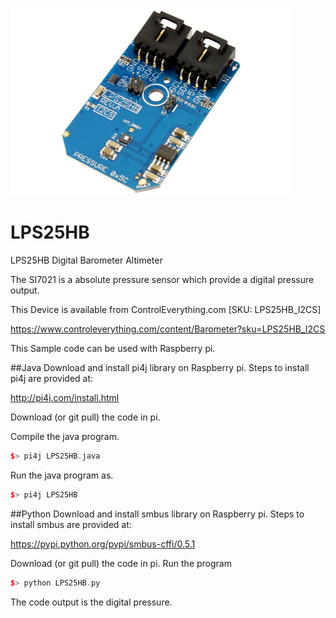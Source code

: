 [![LPS25HB](LPS25HB_I2CS.png)](https://www.controleverything.com/content/Barometer?sku=LPS25HB_I2CS)
# LPS25HB
LPS25HB Digital Barometer Altimeter

The SI7021 is a absolute pressure sensor which provide a digital pressure output.

This Device is available from ControlEverything.com [SKU: LPS25HB_I2CS]

https://www.controleverything.com/content/Barometer?sku=LPS25HB_I2CS

This Sample code can be used with Raspberry pi.

##Java 
Download and install pi4j library on Raspberry pi. Steps to install pi4j are provided at:

http://pi4j.com/install.html

Download (or git pull) the code in pi.

Compile the java program.
```cpp
$> pi4j LPS25HB.java
```

Run the java program as.
```cpp
$> pi4j LPS25HB
```

##Python 
Download and install smbus library on Raspberry pi. Steps to install smbus are provided at:

https://pypi.python.org/pypi/smbus-cffi/0.5.1

Download (or git pull) the code in pi. Run the program

```cpp
$> python LPS25HB.py
```

The code output is the digital pressure.
